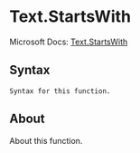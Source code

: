 ---
---

# Text.StartsWith

Microsoft Docs: [Text.StartsWith](https://docs.microsoft.com/en-us/powerquery-m/text-startswith)

## Syntax

```
Syntax for this function.
```

## About

About this function.

